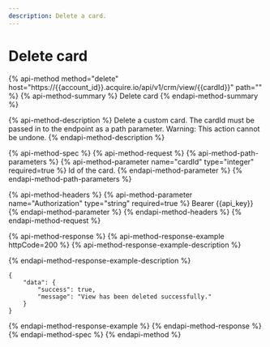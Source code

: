 ```yaml
---
description: Delete a card.
---
```


# Delete card

{% api-method method="delete" host="https://{{account\_id}}.acquire.io/api/v1/crm/view/{{cardId}}" path="" %}
{% api-method-summary %}
Delete card
{% endapi-method-summary %}

{% api-method-description %}
Delete a custom card. The cardId must be passed in to the endpoint as a path parameter. Warning: This action cannot be undone.
{% endapi-method-description %}

{% api-method-spec %}
{% api-method-request %}
{% api-method-path-parameters %}
{% api-method-parameter name="cardId" type="integer" required=true %}
Id of the card.
{% endapi-method-parameter %}
{% endapi-method-path-parameters %}

{% api-method-headers %}
{% api-method-parameter name="Authorization" type="string" required=true %}
Bearer {{api\_key}}
{% endapi-method-parameter %}
{% endapi-method-headers %}
{% endapi-method-request %}

{% api-method-response %}
{% api-method-response-example httpCode=200 %}
{% api-method-response-example-description %}

{% endapi-method-response-example-description %}

```
{
    "data": {
        "success": true,
        "message": "View has been deleted successfully."
    }
}
```
{% endapi-method-response-example %}
{% endapi-method-response %}
{% endapi-method-spec %}
{% endapi-method %}

